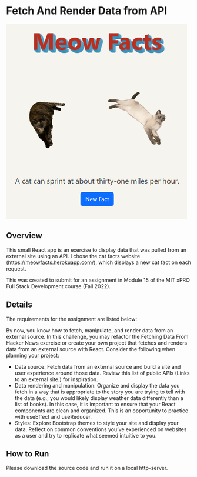 # Fetch And Render Data from API

![screenshot](/screenshot2.png)

## Overview

This small React app is an exercise to display data that was pulled from an external site using an API. I chose the cat facts website (https://meowfacts.herokuapp.com/), which displays a new cat fact on each request.

This was created to submit for an assignment in Module 15 of the MIT xPRO Full Stack Development course (Fall 2022).

## Details

The requirements for the assignment are listed below:

By now, you know how to fetch, manipulate, and render data from an external source. In this challenge, you may refactor the Fetching Data From Hacker News exercise or create your own project that fetches and renders data from an external source with React. Consider the following when planning your project:

- Data source: Fetch data from an external source and build a site and user experience around those data. Review this list of public APIs (Links to an external site.) for inspiration.
- Data rendering and manipulation: Organize and display the data you fetch in a way that is appropriate to the story you are trying to tell with the data (e.g., you would likely display weather data differently than a list of books). In this case, it is important to ensure that your React components are clean and organized. This is an opportunity to practice with useEffect and useReducer.
- Styles: Explore Bootstrap themes to style your site and display your data. Reflect on common conventions you’ve experienced on websites as a user and try to replicate what seemed intuitive to you.

## How to Run

Please download the source code and run it on a local http-server.
